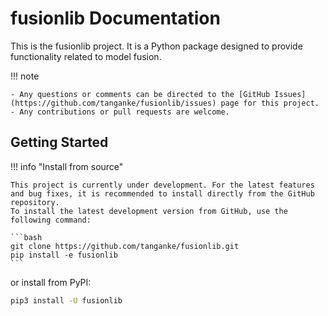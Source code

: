 # fusionlib Documentation

This is the fusionlib project. It is a Python package designed to provide functionality related to model fusion.

!!! note
    
    - Any questions or comments can be directed to the [GitHub Issues](https://github.com/tanganke/fusionlib/issues) page for this project.
    - Any contributions or pull requests are welcome.

## Getting Started

!!! info "Install from source"
    
    This project is currently under development. For the latest features and bug fixes, it is recommended to install directly from the GitHub repository.
    To install the latest development version from GitHub, use the following command:

    ```bash
    git clone https://github.com/tanganke/fusionlib.git
    pip install -e fusionlib
    ```

or install from PyPI:

```bash
pip3 install -U fusionlib
```
